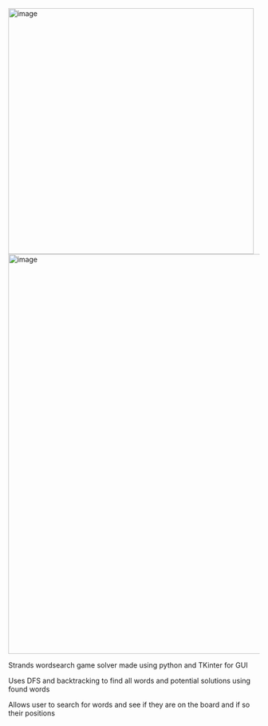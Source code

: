 <img width="492" alt="image" src="https://github.com/user-attachments/assets/891bd181-cc94-4f4e-ba05-c0b08dfa1fed" />

<img width = "800" alt = "image" src = "https://github.com/user-attachments/assets/a0a09516-9b8e-4c2c-a21c-254eafaf360e" />



Strands wordsearch game solver made using python and TKinter for GUI

Uses DFS and backtracking to find all words and potential solutions using found words

Allows user to search for words and see if they are on the board and if so their positions
